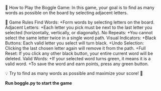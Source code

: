 📝 How to Play the Boggle Game:
	In this game, your goal is to find as many words as possible on the board by selecting adjacent letters. 

📌 Game Rules
Find Words: 
	+Form words by selecting letters on the board.
Adjacent Letters: 
	+Each letter you pick must be next to the last letter you selected (horizontally, vertically, or diagonally).
No Repeats: 
	+You cannot select the same letter twice in a single word path.
Visual Indicators:
	+Black Buttons: Each valid letter you select will turn black.
	+Undo Selection: Clicking the last chosen letter again will remove it from the path.
	+Full Reset: If you click any other black button, your entire current word will be deleted.
Valid Words:
	+If your selected word turns green, it means it is a valid word.
	+To save the word and earn points, press any green button.
	
💡 Try to find as many words as possible and maximize your score! 🎯

****Run boggle.py to start the game****
